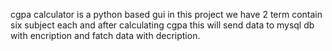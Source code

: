cgpa calculator is a python based gui in this project we have 2 term contain six subject each and after calculating cgpa this will send data to mysql db with encription and fatch data with decription.
